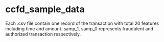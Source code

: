 # ccfd_sample_data
Each .csv file contain one record of the transaction with total 20 features including time and amount. samp_1, samp_0 represents fraudulent and authorized transaction respectively.
